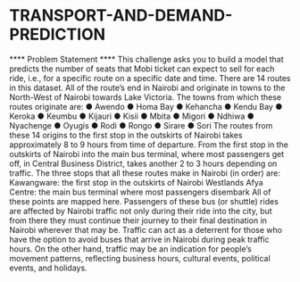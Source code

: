 # TRANSPORT-AND-DEMAND-PREDICTION
**** Problem Statement **** 
This challenge asks you to build a model that predicts the number of seats that Mobi ticket can expect to sell for each ride, i.e., for a specific route on a specific date and time. There are 14 routes in this dataset. All of the route’s end in Nairobi and originate in towns to the North-West of Nairobi towards Lake Victoria. The towns from which these routes originate are: ● Awendo ● Homa Bay ● Kehancha ● Kendu Bay ● Keroka ● Keumbu ● Kijauri ● Kisii ● Mbita ● Migori ● Ndhiwa ● Nyachenge ● Oyugis ● Rodi ● Rongo ● Sirare ● Sori The routes from these 14 origins to the first stop in the outskirts of Nairobi takes approximately 8 to 9 hours from time of departure. From the first stop in the outskirts of Nairobi into the main bus terminal, where most passengers get off, in Central Business District, takes another 2 to 3 hours depending on traffic. The three stops that all these routes make in Nairobi (in order) are:  Kawangware: the first stop in the outskirts of Nairobi Westlands Afya Centre: the main bus terminal where most passengers disembark All of these points are mapped here. Passengers of these bus (or shuttle) rides are affected by Nairobi traffic not only during their ride into the city, but from there they must continue their journey to their final destination in Nairobi wherever that may be. Traffic can act as a deterrent for those who have the option to avoid buses that arrive in Nairobi during peak traffic hours. On the other hand, traffic may be an indication for people’s movement patterns, reflecting business hours, cultural events, political events, and holidays.
